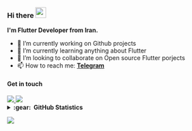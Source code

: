 ### Hi there <img src="https://media.giphy.com/media/hvRJCLFzcasrR4ia7z/giphy.gif" width="25px">

**I'm Flutter Developer from Iran.**


- 🔭 I’m currently working on Github projects
- 🌱 I’m currently learning anything about Flutter
- 👯 I’m looking to collaborate on Open source Flutter porjects
- 📫 How to reach me: **[Telegram](https://t.me/amirnlz)**


#### Get in touch

<a href="https://www.linkedin.com/in/Amirnlz">
   <img src="https://img.icons8.com/fluency/40/000000/linkedin.png"/>
</a>
<a href="https://stackoverflow.com/users/12277290/amir">
  <img src="https://img.icons8.com/fluency/40/000000/stackoverflow.png"/>
</a>



<details>
<summary><b>:gear: &nbsp;GitHub Statistics</b></summary>
<a href="https://github.com/anuraghazra/github-readme-stats">
  <img height="200" src="https://github-readme-stats.vercel.app/api?username=amirnlz&show_icons=true&theme=tokyonight&border_radius=15&border_color=808080"/>
  <img height="200" src="https://github-readme-stats.vercel.app/api/top-langs/?username=amirnlz&layout=compact&theme=tokyonight&border_radius=15&border_color=808080" />
</a>
</details>


![](https://komarev.com/ghpvc/?username=amirnlz&color=grey)
